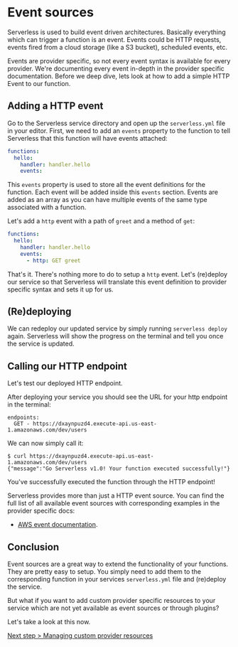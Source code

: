 <!--
title: Setting up Events for your functions
description: How to set up events triggering your functions
layout: Page
-->

# Event sources

Serverless is used to build event driven architectures. Basically everything which can trigger a function is an event. Events could be HTTP requests, events fired from a cloud storage (like a S3 bucket), scheduled events, etc.

Events are provider specific, so not every event syntax is available for every provider. We're documenting every event in-depth in the provider specific documentation. Before we deep dive, lets look at how to add a simple HTTP Event to our function.

## Adding a HTTP event

Go to the Serverless service directory and open up the `serverless.yml`
file in your editor. First, we need to add an `events` property to the function to tell Serverless that this
function will have events attached:

```yml
functions:
  hello:
    handler: handler.hello
    events:
```

This `events` property is used to store all the event definitions for the function.
Each event will be added inside this `events` section. Events are added as an array as you can have multiple events of the same type associated with a function.

Let's add a `http` event with a path of `greet` and a method of `get`:

```yml
functions:
  hello:
    handler: handler.hello
    events:
      - http: GET greet
```

That's it. There's nothing more to do to setup a `http` event. Let's (re)deploy our service so that Serverless will
translate this event definition to provider specific syntax and sets it up for us.

## (Re)deploying

We can redeploy our updated service by simply running `serverless deploy` again.
Serverless will show the progress on the terminal and tell you once the service is updated.

## Calling our HTTP endpoint

Let's test our deployed HTTP endpoint.

After deploying your service you should see the URL for your http endpoint in the terminal:

```
endpoints:
  GET - https://dxaynpuzd4.execute-api.us-east-1.amazonaws.com/dev/users
```

We can now simply call it:

```
$ curl https://dxaynpuzd4.execute-api.us-east-1.amazonaws.com/dev/users
{"message":"Go Serverless v1.0! Your function executed successfully!"}
```

You've successfully executed the function through the HTTP endpoint!

Serverless provides more than just a HTTP event source. You can find the full list of all available event sources with
corresponding examples in the provider specific docs:

* [AWS event documentation](../providers/aws/events).

## Conclusion

Event sources are a great way to extend the functionality of your functions.
They are pretty easy to setup. You simply need to add them to the corresponding function in your services `serverless.yml` file and (re)deploy the service.

But what if you want to add custom provider specific resources to your service which are not yet available as event sources or through plugins?

Let's take a look at this now.

[Next step > Managing custom provider resources](custom-provider-resources.md)
